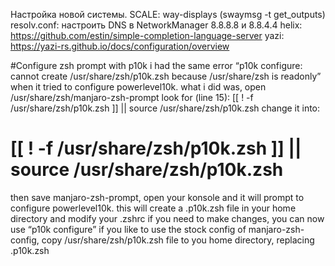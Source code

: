 Настройка новой системы.
SCALE:        way-displays (swaymsg -t get_outputs)
resolv.conf:  настроить DNS в NetworkManager 8.8.8.8 и 8.8.4.4
helix:        https://github.com/estin/simple-completion-language-server
yazi:         https://yazi-rs.github.io/docs/configuration/overview


#Configure zsh prompt with p10k
i had the same error “p10k configure: cannot create /usr/share/zsh/p10k.zsh because /usr/share/zsh is readonly” when it tried to configure powerlevel10k.
what i did was, open /usr/share/zsh/manjaro-zsh-prompt
look for (line 15):
[[ ! -f /usr/share/zsh/p10k.zsh ]] || source /usr/share/zsh/p10k.zsh
change it into:
# [[ ! -f /usr/share/zsh/p10k.zsh ]] || source /usr/share/zsh/p10k.zsh
then save manjaro-zsh-prompt, open your konsole and it will prompt to configure powerlevel10k. this will create a .p10k.zsh file in your home directory and modify your .zshrc
if you need to make changes, you can now use “p10k configure”
if you like to use the stock config of manjaro-zsh-config, copy /usr/share/zsh/p10k.zsh file to you home directory, replacing .p10k.zsh

